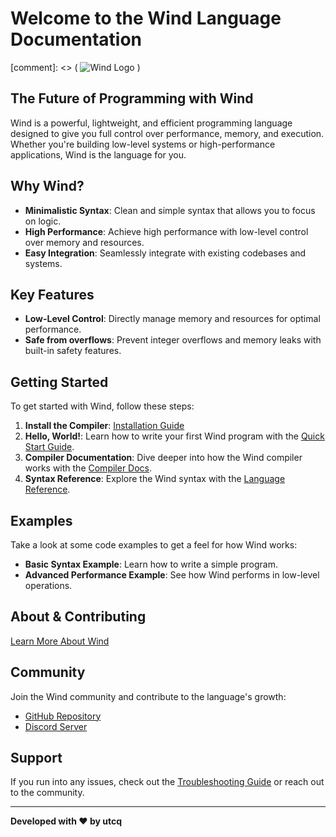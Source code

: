 # Welcome to the Wind Language Documentation

[comment]: <> ( ![Wind Logo](https://example.com/logo.png) )

## The Future of Programming with Wind

Wind is a powerful, lightweight, and efficient programming language designed to give you full control over performance, memory, and execution. Whether you're building low-level systems or high-performance applications, Wind is the language for you.

## Why Wind?

- **Minimalistic Syntax**: Clean and simple syntax that allows you to focus on logic.
- **High Performance**: Achieve high performance with low-level control over memory and resources.
- **Easy Integration**: Seamlessly integrate with existing codebases and systems.

## Key Features

- **Low-Level Control**: Directly manage memory and resources for optimal performance.
- **Safe from overflows**: Prevent integer overflows and memory leaks with built-in safety features.

## Getting Started

To get started with Wind, follow these steps:

1. **Install the Compiler**: [Installation Guide](./learn/install.md)
2. **Hello, World!**: Learn how to write your first Wind program with the [Quick Start Guide](./learn/quick.md).
3. **Compiler Documentation**: Dive deeper into how the Wind compiler works with the [Compiler Docs](./learn/compiler.md).
4. **Syntax Reference**: Explore the Wind syntax with the [Language Reference](./learn/syntax.md).

## Examples

Take a look at some code examples to get a feel for how Wind works:

- **Basic Syntax Example**: Learn how to write a simple program.
- **Advanced Performance Example**: See how Wind performs in low-level operations.

## About & Contributing

[Learn More About Wind](about.md)

## Community

Join the Wind community and contribute to the language's growth:

- [GitHub Repository](https://github.com/utcq/wind)
- [Discord Server](https://discord.gg/ws7Rhb77kK)

## Support

If you run into any issues, check out the [Troubleshooting Guide](help.md) or reach out to the community.

---

**Developed with ❤️ by utcq**
